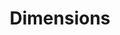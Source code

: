 ---
bigquery: https://console.cloud.google.com/bigquery?p=covid-19-dimensions-ai&page=table&d=data&t=publications
contributors: Digital Science, https://www.digital-science.com/
cost: Free for personal, non-commercial use.
description: Dimensions contains more than 100 million publications, ranging from
  articles published in scholarly journals, books and book chapters, to preprints
  and conference proceedings. All publications are contextualized with linked data
  sets, funding, publications, patents, clinical trials, and policy documents. You
  can also view associated categories, funders, institutions, and researcher profiles.
documentation: https://docs.dimensions.ai/bigquery/index.html
last_edit: 04/12/2022, 17:45:05
location: https://www.dimensions.ai/products/free/
maintained_by: Digital Science, https://www.digital-science.com/
schema_fields:
- interventions
- pmid
- legal_status
- address
- grant_number
- funding_eur
- expiration_date
- active_years
- altmetrics
- cited_by_ids
- priority_year
- associated_grant_ids
- year
- brief_title
- associated_publication_pmid
- relationships
- publisher
- source_id
- funding_aud
- granted_date
- citations
- book_title
- start_year
- concepts
- subtitles
- date_imported_gbq
- original_assignee_countries
- title
- citation_string
- name
- family_count
- volume
- priority_date
- repository_url
- authors
- research_orgs
- category_for
- legal_events
- license
- doi
- funding_jpy
- associated_publication_arxiv_id
- labels
- patent_ids
- created_date
- repository_id
- current_assignee_countries
- resulting_publication_doi
- original_title
- funding_chf
- wikipedia_url
- start_date
- investigators
- category_hrcs_hc
- date_print
- category_hra
- kind
- funder_org_cities
- date_normal
- resulting_publication_ids
- reference_ids
- proceedings_title
- filing_status
- journal_lists
- category_uoa
- research_org_state_codes
- book_series_title
- acknowledgements
- end_year
- conference
- supporting_grant_ids
- associated_publication_id
- date
- acronym
- category_sdg
- inventor_names
- clinical_trial_ids
- embargo_date
- email_address
- jurisdiction
- publication_date
- family_members_ids
- funder_orgs
- category_icrp_ct
- category_rcdc
- linkout
- research_org_state_names
- granted_year
- journal
- open_access_categories_v2
- funding_cny
- repository_name
- funder_org_acronyms
- issue
- end_date
- eisbn
- pmcid
- language
- current_assignee
- phase
- funding_usd
- original_assignee
- funder_countries
- gender
- isbn
- funding_nzd
- external_ids
- application_number
- funding_details
- category_hrcs_rac
- research_org_countries
- conditions
- current_assignee_orgs
- registry
- publication_year
- research_org_city_names
- assignee_countries
- funder_org
- research_org_country_names
- categories
- funding_amount
- description
- date_online
- funder_org_countries
- funding_gbp
- assignee_orgs
- associated_publication_doi
- date_modified
- funding_cad
- links
- original_abstract
- category_bra
- date_inserted
- researcher_ids
- research_org_cities
- foa_number
- cpc
- organisation_details
- mesh_terms
- citations_count
- expiration_year
- metrics
- ipcr
- arxiv_id
- filing_year
- id
- original_assignee_orgs
- status
- type
- publication_ids
- funder_org_state_codes
- filing_date
- abstract
- open_access_categories
- parent_id
- pages
- aliases
- established
- types
- mesh_headings
- family_id
- acronyms
- category_icrp_cso
- editors
- funding_currency
shortname: dimensions
tags:
- scholarly literature
- patents
- funding
- clinical trials
- academic profiles
terms_of_use: 'Use of both the Dimensions COVID-19 dataset and full Dimensions dataset
  are subject to the Dimensions Terms of use: https://www.dimensions.ai/policies-terms-legal '
title: Dimensions
uuid: dcff88bd-fe6b-4fdb-8159-809bf9d7bc1c
---